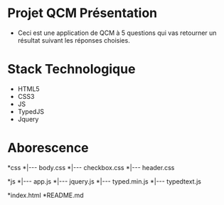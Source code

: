 # Projet QCM Présentation
* Ceci est une application de QCM à 5 questions qui vas retourner un résultat suivant les réponses choisies.

# Stack Technologique
* HTML5
* CSS3
* JS
* TypedJS
* Jquery

# Aborescence
*css
*|--- body.css
*|--- checkbox.css
*|--- header.css

*js
*|--- app.js
*|--- jquery.js
*|--- typed.min.js
*|--- typedtext.js

*index.html
*README.md


